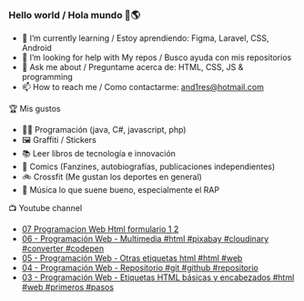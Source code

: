 ### Hello world / Hola mundo 👋🌎

<!--
**xaca/xaca** is a ✨ _special_ ✨ repository because its `README.md` (this file) appears on your GitHub profile.

Here are some ideas to get you started:
-->

- 🌱 I’m currently learning / Estoy aprendiendo: Figma, Laravel, CSS, Android
- 🤔 I’m looking for help with My repos / Busco ayuda con mis repositorios
- 💬 Ask me about / Preguntame acerca de: HTML, CSS, JS & programming 
- 📫 How to reach me / Como contactarme: and1res@hotmail.com

🏆 Mis gustos
- 👨‍💻 Programación (java, C#, javascript, php)
- 🖼️ Graffiti / Stickers
- 📚 Leer libros de tecnología e innovación
- 💢 Comics (Fanzines, autobiografías, publicaciones independientes)
- 🚲 Crossfit (Me gustan los deportes en general)
- 🎤 Música lo que suene bueno, especialmente el RAP
<!--
📝 Frases
- "I only smile in the dark, I only smile when it's complicated" Raybiez
- "De lo que ves créete la mitad de lo que no ves no te creas nada" Kase O
-->
📺 Youtube channel
<!-- BLOG-POST-LIST:START -->
- [07 Programacion Web Html formulario 1 2](https://www.youtube.com/watch?v=XhtOSH0xDfQ)
- [06 - Programación Web - Multimedia #html #pixabay #cloudinary #converter #codepen](https://www.youtube.com/watch?v=5wlm8q0SepY)
- [05 - Programación Web - Otras etiquetas html #html #web](https://www.youtube.com/watch?v=E2Pzgps2Hh4)
- [04 - Programación Web - Repositorio #git #github #repositorio](https://www.youtube.com/watch?v=2-SakP04bB4)
- [03 - Programación Web - Etiquetas HTML básicas y  encabezados #html #web #primeros #pasos](https://www.youtube.com/watch?v=eyqMj1EqYLA)
<!-- BLOG-POST-LIST:END -->
